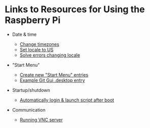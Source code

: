 Links to Resources for Using the Raspberry Pi
=============================================


* Date & time
    * [Change timezones][1]
    * [Set locale to US][2]
    * [Solve errors changing locale][6]
* "Start Menu"
    * [Create new "Start Menu" entries][3]
    * [Example Git Gui .desktop entry][4]
* Startup/shutdown
    * [Automatically login & launch script after boot][5]
* Communication
    * [Running VNC server][7]


  [1]: https://www.raspberrypi.org/forums/viewtopic.php?f=26&t=13711
  [2]: http://rohankapoor.com/2012/04/americanizing-the-raspberry-pi/
  [3]: http://cagewebdev.com/index.php/raspberry-pi-adding-start-menu-items/
  [4]: https://github.com/grosskur/git-rpm/blob/master/git-gui.desktop
  [5]: http://opentechguides.com/how-to/article/raspberry-pi/5/raspberry-pi-auto-start.html
  [6]: https://www.raspberrypi.org/forums/viewtopic.php?t=19308
  [7]: http://elinux.org/RPi_VNC_Server

